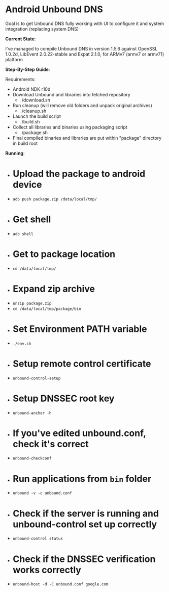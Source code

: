 # Android Unbound DNS

Goal is to get Unbound DNS fully working with UI to configure it and system integration (replacing system DNS)


**Current State**:  

I've managed to compile Unbound DNS in version 1.5.6 against OpenSSL 1.0.2d, LibEvent 2.0.22-stable and Expat 2.1.0, for ARMv7 (armv7 or armv71) platform


**Step-By-Step Guide**:  

Requirements:

  - Android NDK r10d
  - Download Unbound and libraries into fetched repository
    - ./download.sh
  - Run cleanup (will remove old folders and unpack original archives)
    - ./cleanup.sh
  - Launch the build script
    - ./build.sh
  - Collect all libraries and binaries using packaging script
    - ./package.sh
  - Final compiled binaries and libraries are put within "package" directory in build root

**Running**:  

  - # Upload the package to android device
  - `adb push package.zip /data/local/tmp/`
  - # Get shell
  - `adb shell`
  - # Get to package location
  - `cd /data/local/tmp/`
  - # Expand zip archive
  - `unzip package.zip`
  - `cd /data/local/tmp/package/bin`
  - # Set Environment PATH variable
  - `./env.sh`
  - # Setup remote control certificate
  - `unbound-control-setup`
  - # Setup DNSSEC root key
  - `unbound-anchor -h`
  - # If you've edited unbound.conf, check it's correct
  - `unbound-checkconf`
  - # Run applications from `bin` folder
  - `unbound -v -c unbound.conf`
  - # Check if the server is running and unbound-control set up correctly
  - `unbound-control status`
  - # Check if the DNSSEC verification works correctly
  - `unbound-host -d -C unbound.conf google.com`

